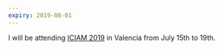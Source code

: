 ```yaml
---
expiry: 2019-08-01
---
```

I will be attending [ICIAM 2019](https://iciam2019.org/) in
Valencia from July 15th to 19th.